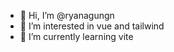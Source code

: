 - 👋 Hi, I’m @ryanagungn
- 👀 I’m interested in vue and tailwind
- 🌱 I’m currently learning vite

<!---
ryanagungn/ryanagungn is a ✨ special ✨ repository because its `README.md` (this file) appears on your GitHub profile.
You can click the Preview link to take a look at your changes.
--->
